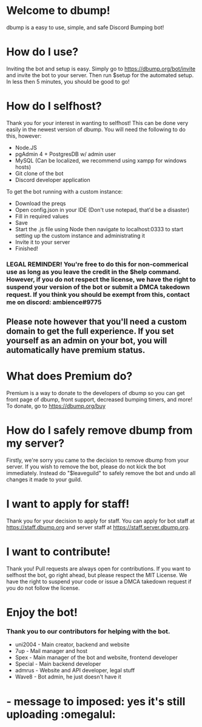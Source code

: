 # Welcome to dbump!
dbump is a easy to use, simple, and safe Discord Bumping bot!

# How do I use?
Inviting the bot and setup is easy. Simply go to https://dbump.org/bot/invite and invite the bot to your server. Then run $setup for the automated setup. In less then 5 minutes, you should be good to go!

# How do I selfhost?
Thank you for your interest in wanting to selfhost! This can be done very easily in the newest version of dbump.
You will need the following to do this, however:
- Node.JS
- pgAdmin 4 + PostgresDB w/ admin user
- MySQL (Can be localized, we recommend using xampp for windows hosts)
- Git clone of the bot
- Discord developer application

To get the bot running with a custom instance:
- Download the preqs
- Open config.json in your IDE (Don't use notepad, that'd be a disaster)
- Fill in required values
- Save
- Start the .js file using Node then navigate to localhost:0333 to start setting up the custom instance and administrating it
- Invite it to your server
- Finished!
### LEGAL REMINDER! You're free to do this for non-commerical use as long as you leave the credit in the $help command. However, if you do not respect the license, we have the right to suspend your version of the bot or submit a DMCA takedown request. If you think you should be exempt from this, contact me on discord: ambience#9775
## Please note however that you'll need a custom domain to get the full experience. If you set yourself as an admin on your bot, you will automatically have premium status.
# What does Premium do?
Premium is a way to donate to the developers of dbump so you can get front page of dbump, front support, decreased bumping timers, and more! To donate, go to https://dbump.org/buy

# How do I safely remove dbump from my server?
Firstly, we're sorry you came to the decision to remove dbump from your server. If you wish to remove the bot, please do not kick the bot immediately. Instead do "$leaveguild" to safely remove the bot and undo all changes it made to your guild.

# I want to apply for staff!
Thank you for your decision to apply for staff. You can apply for bot staff at https://staff.dbump.org and server staff at https://staff.server.dbump.org. 

# I want to contribute!
Thank you! Pull requests are always open for contributions. If you want to selfhost the bot, go right ahead, but please respect the MIT License. We have the right to suspend your code or issue a DMCA takedown request if you do not follow the license.

# Enjoy the bot!
### Thank you to our contributors for helping with the bot.
- uni2004 - Main creator, backend and website
- 7up - Mail manager and host
- Spex - Main manager of the bot and website, frontend developer
- Special - Main backend developer
- admrus - Website and API developer, legal stuff
- Wave8 - Bot admin, he just doesn't have it
# - message to imposed: yes it's still uploading :omegalul:
